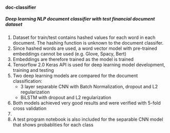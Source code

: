 <h4>doc-classifier</h4>
<h5>Deep learning NLP document classifier with test financial document dataset</h5>
<ol>
<li>Dataset for train/test contains hashed values for each word in each document. The hashing function is unknown to the document classifer.</li>
<li>Since hashed words are used, a word vector model with pre-trained embeddings cannot be used (e.g. Glove, Spacy, Bert)</li>
<li>Embeddings are therefore trained as the model is trained</li>
<li>Tensorflow 2.0 Keras API is used for deep learning model development, training and testing</li>
<li>Two deep learning models are compared for the document classification:
<ul>
<li>3 layer separable CNN with Batch Normalization, dropout and L2 regularization</li>
<li>BiLSTM with dropout and L2 regularization
</ul></li>
<li>Both models achieved very good results and were verified with 5-fold cross validation<li>
<li>A test program notebook is also included for the separable CNN model that shows probablities for each class</li>
</ol>

